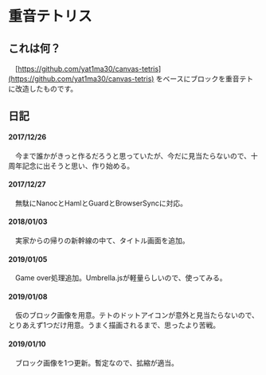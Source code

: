 # 重音テトリス
## これは何？
　[https://github.com/yat1ma30/canvas-tetris](https://github.com/yat1ma30/canvas-tetris) 
をベースにブロックを重音テトに改造したものです。

## 日記
#### 2017/12/26
　今まで誰かがきっと作るだろうと思っていたが、今だに見当たらないので、十周年記念に出そうと思い、作り始める。
#### 2017/12/27
　無駄にNanocとHamlとGuardとBrowserSyncに対応。
#### 2018/01/03
　実家からの帰りの新幹線の中て、タイトル画面を追加。
#### 2019/01/05
　Game over処理追加。Umbrella.jsが軽量らしいので、使ってみる。
#### 2019/01/08
　仮のブロック画像を用意。テトのドットアイコンが意外と見当たらないので、とりあえず1つだけ用意。うまく描画されるまで、思ったより苦戦。
#### 2019/01/10
　ブロック画像を1つ更新。暫定なので、拡縮が適当。
